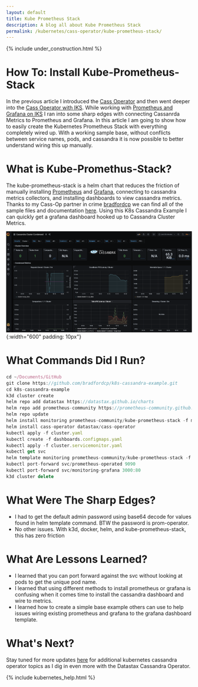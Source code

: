 ```yaml
---
layout: default
title: Kube Prometheus Stack
description: A blog all about Kube Prometheus Stack
permalink: /kubernetes/cass-operator/kube-prometheus-stack/
---
```


{% include under_construction.html %}

# How To: Install Kube-Prometheus-Stack

In the previous article I introduced the [Cass Operator](/kubernetes/cass-operator/) and then went deeper into the [Cass Operator with IKS](/kubernetes/cass-operator/iks/).  While working with [Prometheus and Grafana on IKS](/kubernetes/cass-operator/iks/metrics/) I ran into some sharp edges with connecting Cassanrda Metrics to Prometheus and Grafana.   In this article I am going to show how to easily create the Kubernetes Prometheus Stack with everything completely wired up.   With a working sample base, without conflicts between service names, pods, and cassandra it is now possible to better understand wiring this up manually.

# What is Kube-Promethus-Stack?

The kube-prometheus-stack is a helm chart that reduces the friction of manually installing [Prometheus](https://prometheus.io/) and [Grafana](https://grafana.com/), connecting to cassandra metrics collectors, and installing dashboards to view cassandra metrics.  Thanks to my Cass-Op partner in crime [bradfordcp](https://github.com/bradfordcp) we can find all of the sample files and documentation [here](https://github.com/bradfordcp/k8s-cassandra-example).  Using this K8s Cassandra Example I can quickly get a grafana dashboard hooked up to Cassandra Cluster Metrics.

![Grafana](/assets/images/grafana_cassandra_metrics.png){:width="600" padding: 10px"}

# What Commands Did I Run?

```js
cd ~/Documents/GitHub 
git clone https://github.com/bradfordcp/k8s-cassandra-example.git 
cd k8s-cassandra-example
k3d cluster create
helm repo add datastax https://datastax.github.io/charts
helm repo add prometheus-community https://prometheus-community.github.io/helm-charts
helm repo update
helm install monitoring prometheus-community/kube-prometheus-stack -f monitoring.values.yaml
helm install cass-operator datastax/cass-operator
kubectl apply -f cluster.yaml
kubectl create -f dashboards.configmaps.yaml
kubectl apply -f cluster.servicemonitor.yaml
kubectl get svc
helm template monitoring prometheus-community/kube-prometheus-stack -f monitoring.values.yaml
kubectl port-forward svc/prometheus-operated 9090
kubectl port-forward svc/monitoring-grafana 3000:80
k3d cluster delete
```

# What Were The Sharp Edges?

*   I had to get the default admin password using base64 decode for values found in helm template command.  BTW the password is prom-operator.
*   No other issues.  With k3d, docker, helm, and kube-prometheus-stack, this has zero friction

# What Are Lessons Learned?

*   I learned that you can port forward against the svc without looking at pods to get the unique pod name.
*   I learned that using different methods to install prometheus or grafana is confusing when it comes time to install the cassandra dashboard and wire to metrics.
*   I learned how to create a simple base example others can use to help issues wiring existing prometheus and grafana to the grafana dashboard template.


# What's Next?

Stay tuned for more updates [here](/kubernetes/cass-operator/) for additional kubernetes cassandra operator topics as I dig in even more with the Datastax Cassandra Operator. 

{% include kubernetes_help.html %}